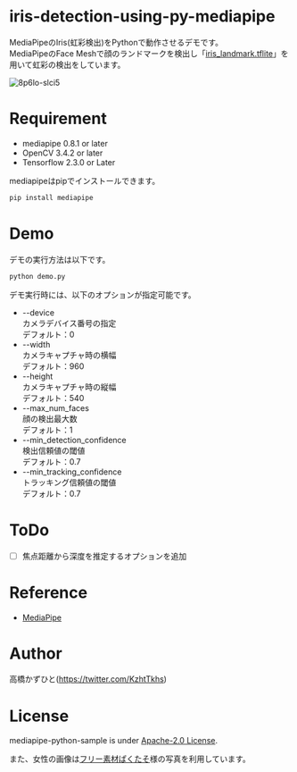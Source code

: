 # iris-detection-using-py-mediapipe
MediaPipeのIris(虹彩検出)をPythonで動作させるデモです。<br>
MediaPipeのFace Meshで顔のランドマークを検出し「[iris_landmark.tflite](https://github.com/google/mediapipe/blob/master/mediapipe/modules/iris_landmark/iris_landmark.tflite)」を用いて虹彩の検出をしています。<br>

![8p6lo-slci5](https://user-images.githubusercontent.com/37477845/107108796-11e01c00-687e-11eb-8d82-9ffcdaad2610.gif)
# Requirement 
* mediapipe 0.8.1 or later
* OpenCV 3.4.2 or later
* Tensorflow 2.3.0 or Later

mediapipeはpipでインストールできます。
```bash
pip install mediapipe
```

# Demo
デモの実行方法は以下です。
```bash
python demo.py
```
デモ実行時には、以下のオプションが指定可能です。

* --device<br>
カメラデバイス番号の指定<br>
デフォルト：0
* --width<br>
カメラキャプチャ時の横幅<br>
デフォルト：960
* --height<br>
カメラキャプチャ時の縦幅<br>
デフォルト：540
* --max_num_faces<br>
顔の検出最大数<br>
デフォルト：1
* --min_detection_confidence<br>
検出信頼値の閾値<br>
デフォルト：0.7
* --min_tracking_confidence<br>
トラッキング信頼値の閾値<br>
デフォルト：0.7

# ToDo
- [ ] 焦点距離から深度を推定するオプションを追加

# Reference
* [MediaPipe](https://github.com/google/mediapipe)

# Author
高橋かずひと(https://twitter.com/KzhtTkhs)
 
# License 
mediapipe-python-sample is under [Apache-2.0 License](LICENSE).

また、女性の画像は[フリー素材ぱくたそ](https://www.pakutaso.com)様の写真を利用しています。
